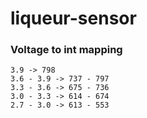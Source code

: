 # liqueur-sensor

### Voltage to int mapping
```
3.9 -> 798
3.6 - 3.9 -> 737 - 797
3.3 - 3.6 -> 675 - 736
3.0 - 3.3 -> 614 - 674
2.7 - 3.0 -> 613 - 553
```
